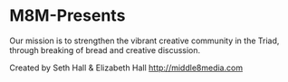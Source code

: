 M8M-Presents
============

Our mission is to strengthen the vibrant creative community in the Triad, through breaking of bread and creative discussion.

Created by Seth Hall & Elizabeth Hall http://middle8media.com